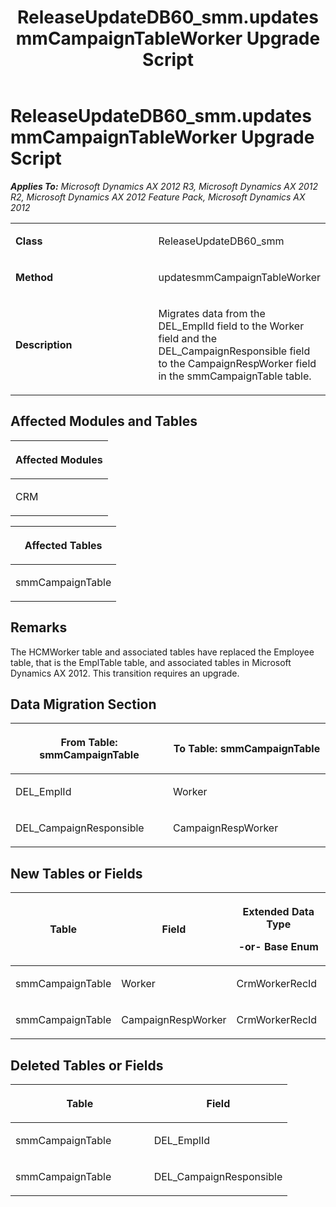﻿---
title: ReleaseUpdateDB60_smm.updatesmmCampaignTableWorker Upgrade Script
TOCTitle: ReleaseUpdateDB60_smm.updatesmmCampaignTableWorker Upgrade Script
ms:assetid: 341ad85d-0bb0-7b05-2de3-dd4283ef2f9f
ms:mtpsurl: https://msdn.microsoft.com/en-us/library/JJ685113(v=AX.60)
ms:contentKeyID: 49707566
ms.date: 05/18/2015
mtps_version: v=AX.60
---

# ReleaseUpdateDB60\_smm.updatesmmCampaignTableWorker Upgrade Script 


_**Applies To:** Microsoft Dynamics AX 2012 R3, Microsoft Dynamics AX 2012 R2, Microsoft Dynamics AX 2012 Feature Pack, Microsoft Dynamics AX 2012_

<table>
<colgroup>
<col style="width: 50%" />
<col style="width: 50%" />
</colgroup>
<tbody>
<tr class="odd">
<td><p><strong>Class</strong></p></td>
<td><p>ReleaseUpdateDB60_smm</p></td>
</tr>
<tr class="even">
<td><p><strong>Method</strong></p></td>
<td><p>updatesmmCampaignTableWorker</p></td>
</tr>
<tr class="odd">
<td><p><strong>Description</strong></p></td>
<td><p>Migrates data from the DEL_EmplId field to the Worker field and the DEL_CampaignResponsible field to the CampaignRespWorker field in the smmCampaignTable table.</p></td>
</tr>
</tbody>
</table>


## Affected Modules and Tables

<table>
<colgroup>
<col style="width: 100%" />
</colgroup>
<thead>
<tr class="header">
<th><p>Affected Modules</p></th>
</tr>
</thead>
<tbody>
<tr class="odd">
<td><p>CRM</p></td>
</tr>
</tbody>
</table>


<table>
<colgroup>
<col style="width: 100%" />
</colgroup>
<thead>
<tr class="header">
<th><p>Affected Tables</p></th>
</tr>
</thead>
<tbody>
<tr class="odd">
<td><p>smmCampaignTable</p></td>
</tr>
</tbody>
</table>


## Remarks

The HCMWorker table and associated tables have replaced the Employee table, that is the EmplTable table, and associated tables in Microsoft Dynamics AX 2012. This transition requires an upgrade.

## Data Migration Section

<table>
<colgroup>
<col style="width: 50%" />
<col style="width: 50%" />
</colgroup>
<thead>
<tr class="header">
<th><p>From Table: smmCampaignTable</p></th>
<th><p>To Table: smmCampaignTable</p></th>
</tr>
</thead>
<tbody>
<tr class="odd">
<td><p>DEL_EmplId</p></td>
<td><p>Worker</p></td>
</tr>
<tr class="even">
<td><p>DEL_CampaignResponsible</p></td>
<td><p>CampaignRespWorker</p></td>
</tr>
</tbody>
</table>


## New Tables or Fields

<table>
<colgroup>
<col style="width: 33%" />
<col style="width: 33%" />
<col style="width: 33%" />
</colgroup>
<thead>
<tr class="header">
<th><p>Table</p></th>
<th><p>Field</p></th>
<th><p>Extended Data Type</p>
<p>-or- Base Enum</p></th>
</tr>
</thead>
<tbody>
<tr class="odd">
<td><p>smmCampaignTable</p></td>
<td><p>Worker</p></td>
<td><p>CrmWorkerRecId</p></td>
</tr>
<tr class="even">
<td><p>smmCampaignTable</p></td>
<td><p>CampaignRespWorker</p></td>
<td><p>CrmWorkerRecId</p></td>
</tr>
</tbody>
</table>


## Deleted Tables or Fields

<table>
<colgroup>
<col style="width: 50%" />
<col style="width: 50%" />
</colgroup>
<thead>
<tr class="header">
<th><p>Table</p></th>
<th><p>Field</p></th>
</tr>
</thead>
<tbody>
<tr class="odd">
<td><p>smmCampaignTable</p></td>
<td><p>DEL_EmplId</p></td>
</tr>
<tr class="even">
<td><p>smmCampaignTable</p></td>
<td><p>DEL_CampaignResponsible</p></td>
</tr>
</tbody>
</table>

  


